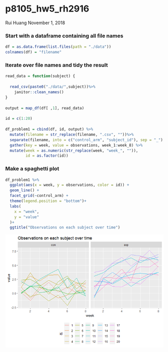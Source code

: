 p8105\_hw5\_rh2916
================
Rui Huang
November 1, 2018

### Start with a dataframe containing all file names

``` r
df = as.data.frame(list.files(path = "./data"))
colnames(df) = "filename"
```

### Iterate over file names and tidy the result

``` r
read_data = function(subject) {
  
  read_csv(paste0("./data/",subject))%>%
    janitor::clean_names() 
}

output = map_df(df[ ,1], read_data)

id = c(1:20)

df_problem1 = cbind(df, id, output) %>%
  mutate(filename = str_replace(filename, ".csv", ""))%>%
  separate(filename, into = c("control_arm", "subject_id"), sep = "_") %>%
  gather(key = week, value = observations, week_1:week_8) %>% 
  mutate(week = as.numeric(str_replace(week, "week_", "")),
         id = as.factor(id))
```

### Make a spaghetti plot

``` r
df_problem1 %>%
  ggplot(aes(x = week, y = observations, color = id)) +
  geom_line() +
  facet_grid(~control_arm) +
  theme(legend.position = "bottom")+
  labs(
    x = "week",
    y = "value"
  )+
  ggtitle("Observations on each subject over time")
```

![](p8105_hw5_rh2916_files/figure-gfm/unnamed-chunk-3-1.png)<!-- -->
